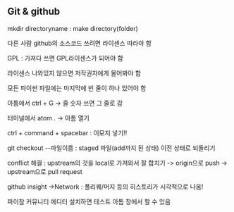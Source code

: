 ## Git & github

mkdir directoryname : make directory(folder)

다른 사람 github의 소스코드 쓰려면 라이센스 따라야 함

GPL : 가져다 쓰면 GPL라이센스가 되어야 함

라이센스 나와있지 않으면 저작권자에게 물어봐야 함



모든 파이썬 파일에는 마지막에 빈 줄이 하나 있어야 함



아톰에서 ctrl + G -> 줄 숫자 쓰면 그 줄로 감

터미널에서 atom . -> 아톰 열기

ctrl + command + spacebar : 이모지 넣기!!



git checkout --파일이름 : staged 파일(add까지 된 상태) 이전 상태로 되돌리기



conflict 해결 : upstream의 것을 local로 가져와서 잘 합치기 -> origin으로 push -> upstream으로 pull request



github insight ->Network : 풀리퀘/머지 등의 히스토리가 시각적으로 나옴!



파이참 커뮤니티 에디터 설치하면 테스트 아톰 창에서 할 수 있음

